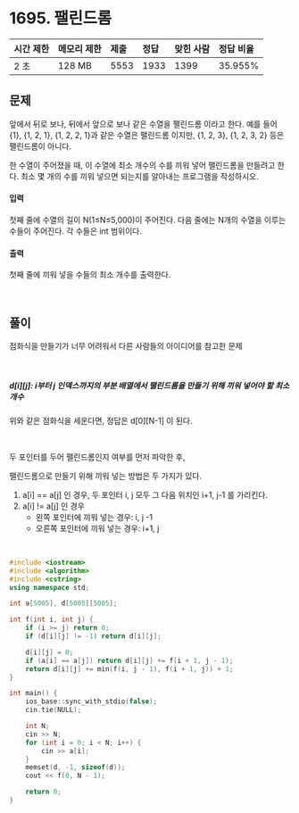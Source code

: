 # 1695. 팰린드롬

| 시간 제한 | 메모리 제한 | 제출 | 정답 | 맞힌 사람 | 정답 비율 |
| :-------- | :---------- | :--- | :--- | :-------- | :-------- |
| 2 초      | 128 MB      | 5553 | 1933 | 1399      | 35.955%   |

## 문제

앞에서 뒤로 보나, 뒤에서 앞으로 보나 같은 수열을 팰린드롬 이라고 한다. 예를 들어 {1}, {1, 2, 1}, {1, 2, 2, 1}과 같은 수열은 팰린드롬 이지만, {1, 2, 3}, {1, 2, 3, 2} 등은 팰린드롬이 아니다.

한 수열이 주어졌을 때, 이 수열에 최소 개수의 수를 끼워 넣어 팰린드롬을 만들려고 한다. 최소 몇 개의 수를 끼워 넣으면 되는지를 알아내는 프로그램을 작성하시오.

#### 입력

첫째 줄에 수열의 길이 N(1≤N≤5,000)이 주어진다. 다음 줄에는 N개의 수열을 이루는 수들이 주어진다. 각 수들은 int 범위이다.

#### 출력

첫째 줄에 끼워 넣을 수들의 최소 개수를 출력한다.

<br/>

## 풀이

점화식을 만들기가 너무 어려워서 다른 사람들의 아이디어를 참고한 문제

<br/>

##### d\[i][j]: i부터 j 인덱스까지의 부분 배열에서 팰린드롬을 만들기 위해 끼워 넣어야 할 최소 개수

위와 같은 점화식을 세운다면, 정답은 d\[0][N-1] 이 된다.

<br/>

두 포인터를 두어 팰린드롬인지 여부를 먼저 파악한 후,

팰린드롬으로 만들기 위해 끼워 넣는 방법은 두 가지가 있다.

1. a[i] == a[j] 인 경우, 두 포인터 i, j 모두 그 다음 위치인 i+1, j-1 를 가리킨다.
2. a[i] != a[j] 인 경우
   - 왼쪽 포인터에 끼워 넣는 경우: i, j -1
   - 오른쪽 포인터에 끼워 넣는 경우: i+1, j

<br/>

```c++
#include <iostream>
#include <algorithm>
#include <cstring>
using namespace std;

int a[5005], d[5005][5005];

int f(int i, int j) {
	if (i >= j) return 0;
	if (d[i][j] != -1) return d[i][j];

	d[i][j] = 0;
	if (a[i] == a[j]) return d[i][j] += f(i + 1, j - 1);
	return d[i][j] += min(f(i, j - 1), f(i + 1, j)) + 1;
}

int main() {
	ios_base::sync_with_stdio(false);
	cin.tie(NULL);

	int N;
	cin >> N;
	for (int i = 0; i < N; i++) {
		cin >> a[i];
	}
	memset(d, -1, sizeof(d));
	cout << f(0, N - 1);

	return 0;
}
```
